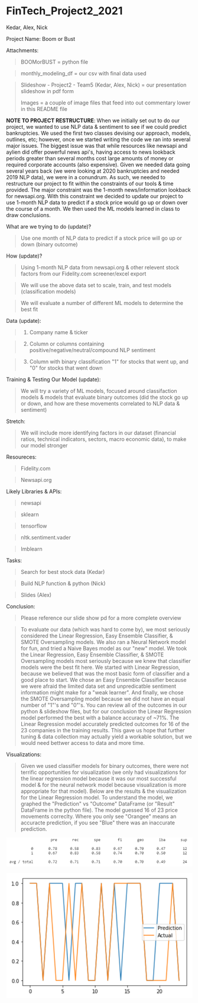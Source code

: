 # FinTech_Project2_2021

Kedar, Alex, Nick

Project Name: Boom or Bust

Attachments:

> BOOMorBUST = python file
 
> monthly_modeling_df = our csv with final data used 

> Slideshow - Project2 - Team5 (Kedar, Alex, Nick) = our presentation slideshow in pdf form 
> 
> Images = a couple of image files that feed into out commentary lower in this README file

**NOTE TO PROJECT RESTRUCTURE**: When we initially set out to do our project, we wanted to use NLP data & sentiment to see if we could predict bankruptcies. We used the first two classes devising our approach, models, outlines, etc; however, once we started writing the code we ran into several major issues. The biggest issue was that while resources like newsapi and aylien did offer powerful news api's, having access to news lookback periods greater than several months cost large amounts of money or required corporate accounts (also expensive). Given we needed data going several years back (we were looking at 2020 bankruptcies and needed 2019 NLP data), we were in a conundrum. As such, we needed to restructure our project to fit within the constraints of our tools & time provided. The major constraint was the 1-month news/information lookback for newsapi.org. With this constraint we decided to update our project to use 1-month NLP data to predict if a stock price would go up or down over the course of a month. We then used the ML models learned in class to draw conclusions.

What are we trying to do (update)?

> Use one month of NLP data to predict if a stock price will go up or down (binary outcome)
 
 
How (update)?

> Using 1-month NLP data from newsapi.org & other relevent stock factors from our Fidelity.com screener/excel export

> We will use the above data set to scale, train, and test models (classification models)

> We will evaluate a number of different ML models to determine the best fit
 
 
Data (update): 

> 1) Company name & ticker

> 2) Column or columns containing positive/negative/neutral/compound NLP sentiment

> 3) Column with binary classification "1" for stocks that went up, and "0" for stocks that went down

 
Training & Testing Our Model (update):

> We will try a variety of ML models, focused around classifaction models & models that evaluate binary outcomes (did the stock go up or down, and how are these movements correlated to NLP data & sentiment)
 
 
Stretch:

> We will include more identifying factors in our dataset (financial ratios, technical indicators, sectors, macro economic data), to make our model stronger


Resoureces:

> Fidelity.com

> Newsapi.org


Likely Libraries & APIs:

> newsapi

> sklearn

> tensorflow

> nltk.sentiment.vader
 
> Imblearn


Tasks:

> Search for best stock data (Kedar)

> Build NLP function & python (Nick)

> Slides (Alex) 


Conclusion:

> Please reference our slide show pd for a more complete overview
 
> To evaluate our data (which was hard to come by), we most seriously considered the Linear Regression, Easy Ensemble Classifier, & SMOTE Oversampling models. We also ran a Neural Network model for fun, and tried a Naive Bayes model as our "new" model. We took the Linear Regression, Easy Ensemble Classifier, & SMOTE Oversampling models most seriously because we knew that classifier models were the best fit here. We started with Linear Regression, because we believed that was the most basic form of classifier and a good place to start. We chose an Easy Ensemble Classifier because we were afraid the limited data set and unpredicatble sentiment information might make for a "weak learner". And finally, we chose the SMOTE Oversampling model because we did not have an equal number of "1"'s and "0"'s. You can review all of the outcomes in our python & slideshow files, but for our conclusion the Linear Regression model performed the best with a balance accuracy of ~71%. The Linear Regression model accurately predicted outcomes for 16 of the 23 companies in the training results. This gave us hope that further tuning & data collection may actually yield a workable solution, but we would need bettwer access to data and more time. 


Visualizations:

> Given we used classifier models for binary outcomes, there were not terrific opportunities for visualization (we only had visualizations for the linear regression model because it was our most successful model & for the neural network model because visualization is more appropriate for that model). Below are the results & the visualization for the Linear Regression model. To understand the model, we graphed the "Prediction" vs "Outcome" DataFrame (or "Result" DataFrame in the python file). The model guessed 16 of 23 price movements correclty. Where you only see "Orangee" means an accuracte prediction, if you see "Blue" there was an inaccurate prediction.

![](Images/results_matrix_image.PNG)

![](Images/results_df_image.PNG)

